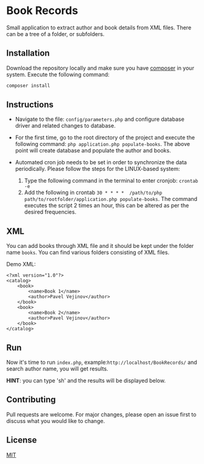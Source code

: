 # Book Records

Small application to extract author and book details from XML files. There can be a tree of a folder, or subfolders.

## Installation

Download the repository locally and make sure you have [composer](https://getcomposer.org/download/) in your system. Execute the following command:

```bash
composer install
```

## Instructions
* Navigate to the file: ```config/parameters.php``` and configure database driver and related changes to database.

* For the first time, go to the root directory of the project and execute the following command: ```php application.php populate-books```.
   The above point will create database and populate the author and books.

* Automated cron job needs to be set in order to synchronize the data periodically. Please follow the steps 
   for the LINUX-based system:
    1. Type the following command in the terminal to enter cronjob: ```crontab -e```
    2. Add the following in crontab ```30 * * * *  /path/to/php path/to/rootfolder/application.php populate-books```. The command executes the script 2 times an hour, this can be altered as per the desired frequencies.

## XML 
You can add books through XML file and it should be kept under the folder name ```books```. You can find various folders consisting of XML files.

Demo XML:
```
<?xml version="1.0"?>
<catalog>
    <book>
        <name>Book 1</name>
        <author>Pavel Vejinov</author>
    </book>
    <book>
        <name>Book 2</name>
        <author>Pavel Vejinov</author>
    </book>
</catalog>
``` 
## Run
Now it's time to run ```index.php```, example:```http://localhost/BookRecords/``` and search author name, you will get results.

**HINT**: you can type 'sh' and the results will be displayed below.

## Contributing
Pull requests are welcome. For major changes, please open an issue first to discuss what you would like to change.

## License
[MIT](https://choosealicense.com/licenses/mit/)